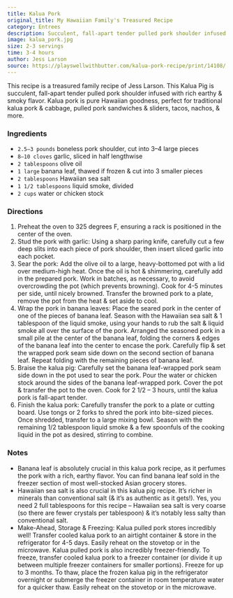 ```yaml
---
title: Kalua Pork
original_title: My Hawaiian Family's Treasured Recipe
category: Entrees
description: Succulent, fall-apart tender pulled pork shoulder infused with rich earthy & smoky flavor, perfect for traditional kalua pork & cabbage, pulled pork sandwiches & sliders, tacos, nachos, & more.
image: kalua_pork.jpg
size: 2-3 servings
time: 3-4 hours
author: Jess Larson
source: https://playswellwithbutter.com/kalua-pork-recipe/print/14108/
---
```


This recipe is a treasured family recipe of Jess Larson. This Kalua Pig is succulent, fall-apart tender pulled pork shoulder infused with rich earthy & smoky flavor. Kalua pork is pure Hawaiian goodness, perfect for traditional kalua pork & cabbage, pulled pork sandwiches & sliders, tacos, nachos, & more.

### Ingredients

* `2.5–3 pounds` boneless pork shoulder, cut into 3–4 large pieces
* `8–10 cloves` garlic, sliced in half lengthwise
* `2 tablespoons` olive oil
* `1 large` banana leaf, thawed if frozen & cut into 3 smaller pieces
* `2 tablespoons` Hawaiian sea salt
* `1 1/2 tablespoons` liquid smoke, divided
* `2 cups` water or chicken stock

### Directions

1. Preheat the oven to 325 degrees F, ensuring a rack is positioned in the center of the oven.
2. Stud the pork with garlic: Using a sharp paring knife, carefully cut a few deep slits into each piece of pork shoulder, then insert sliced garlic into each pocket.
3. Sear the pork: Add the olive oil to a large, heavy-bottomed pot with a lid over medium-high heat. Once the oil is hot & shimmering, carefully add in the prepared pork. Work in batches, as necessary, to avoid overcrowding the pot (which prevents browning). Cook for 4-5 minutes per side, until nicely browned. Transfer the browned pork to a plate, remove the pot from the heat & set aside to cool.
4. Wrap the pork in banana leaves: Place the seared pork in the center of one of the pieces of banana leaf. Season with the Hawaiian sea salt & 1 tablespoon of the liquid smoke, using your hands to rub the salt & liquid smoke all over the surface of the pork. Arranged the seasoned pork in a small pile at the center of the banana leaf, folding the corners & edges of the banana leaf into the center to encase the pork. Carefully flip & set the wrapped pork seam side down on the second section of banana leaf. Repeat folding with the remaining pieces of banana leaf.
5. Braise the kalua pig: Carefully set the banana leaf-wrapped pork seam side down in the pot used to sear the pork. Pour the water or chicken stock around the sides of the banana leaf-wrapped pork. Cover the pot & transfer the pot to the oven. Cook for 2 1/2 – 3 hours, until the kalua pork is fall-apart tender.
6. Finish the kalua pork: Carefully transfer the pork to a plate or cutting board. Use tongs or 2 forks to shred the pork into bite-sized pieces. Once shredded, transfer to a large mixing bowl. Season with the remaining 1/2 tablespoon liquid smoke & a few spoonfuls of the cooking liquid in the pot as desired, stirring to combine.

### Notes

- Banana leaf is absolutely crucial in this kalua pork recipe, as it perfumes the pork with a rich, earthy flavor. You can find banana leaf sold in the freezer section of most well-stocked Asian grocery stores.
- Hawaiian sea salt is also crucial in this kalua pig recipe. It’s richer in minerals than conventional salt (& it’s as authentic as it gets!). Yes, you need 2 full tablespoons for this recipe – Hawaiian sea salt is very coarse (so there are fewer crystals per tablespoon) & it’s notably less salty than conventional salt.
- Make-Ahead, Storage & Freezing: Kalua pulled pork stores incredibly well! Transfer cooled kalua pork to an airtight container & store in the refrigerator for 4-5 days. Easily reheat on the stovetop or in the microwave. Kalua pulled pork is also incredibly freezer-friendly. To freeze, transfer cooled kalua pork to a freezer container (or divide it up between multiple freezer containers for smaller portions). Freeze for up to 3 months. To thaw, place the frozen kalua pig in the refrigerator overnight or submerge the freezer container in room temperature water for a quicker thaw. Easily reheat on the stovetop or in the microwave.